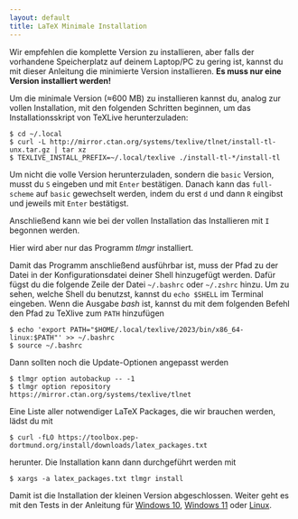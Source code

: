```yaml
---
layout: default
title: LaTeX Minimale Installation
---
```


Wir empfehlen die komplette Version zu installieren, aber falls der vorhandene Speicherplatz auf deinem Laptop/PC zu gering ist, kannst du mit dieser Anleitung die minimierte Version installieren.
**Es muss nur eine Version installiert werden!**

Um die minimale Version (≈600 MB) zu installieren kannst du, analog zur vollen Installation, mit den folgenden Schritten beginnen, um das Installationsskript von TeXLive herunterzuladen:
```
$ cd ~/.local
$ curl -L http://mirror.ctan.org/systems/texlive/tlnet/install-tl-unx.tar.gz | tar xz
$ TEXLIVE_INSTALL_PREFIX=~/.local/texlive ./install-tl-*/install-tl
```
Um nicht die volle Version herunterzuladen, sondern die `basic` Version, musst du `S` eingeben und mit `Enter` bestätigen.
Danach kann das `full-scheme` auf `basic` gewechselt werden, indem du erst `d` und dann `R` eingibst und jeweils mit `Enter` bestätigst.

Anschließend kann wie bei der vollen Installation das Installieren mit `I` begonnen werden.

Hier wird aber nur das Programm _tlmgr_ installiert.

Damit das Programm anschließend ausführbar ist, muss der Pfad zu der Datei in der Konfigurationsdatei deiner Shell hinzugefügt werden.
Dafür fügst du die folgende Zeile der Datei `~/.bashrc` oder `~/.zshrc` hinzu.
Um zu sehen, welche Shell du benutzst, kannst du `echo $SHELL` im Terminal eingeben.
Wenn die Ausgabe _bash_ ist, kannst du mit dem folgenden Befehl den Pfad zu TeXlive zum `PATH` hinzufügen
```
$ echo 'export PATH="$HOME/.local/texlive/2023/bin/x86_64-linux:$PATH"' >> ~/.bashrc
$ source ~/.bashrc
```
Dann sollten noch die Update-Optionen angepasst werden
```
$ tlmgr option autobackup -- -1
$ tlmgr option repository https://mirror.ctan.org/systems/texlive/tlnet
```

Eine Liste aller notwendiger LaTeX Packages, die wir brauchen werden, lädst du mit
```
$ curl -fLO https://toolbox.pep-dortmund.org/install/downloads/latex_packages.txt
```
herunter.
Die Installation kann dann durchgeführt werden mit
```
$ xargs -a latex_packages.txt tlmgr install
```
Damit ist die Installation der kleinen Version abgeschlossen.
Weiter geht es mit den Tests in der Anleitung für [Windows 10](/install/windows.html#test), [Windows 11](/install/windows-11.html#test) oder [Linux](/install/linux.html#test).
